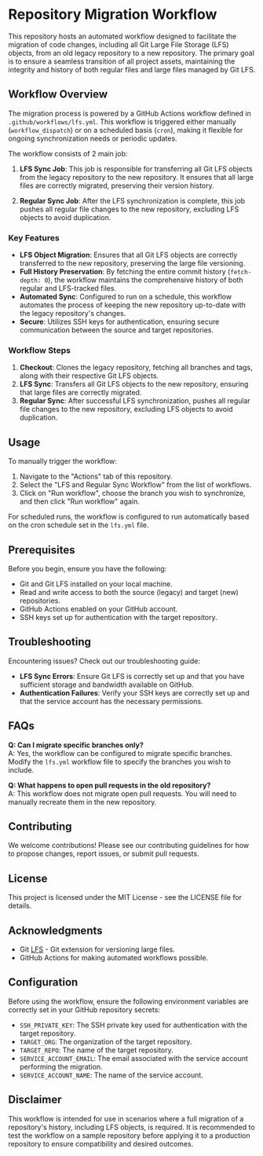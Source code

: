# Repository Migration Workflow

This repository hosts an automated workflow designed to facilitate the migration of code changes, including all Git Large File Storage (LFS) objects, from an old legacy repository to a new repository. The primary goal is to ensure a seamless transition of all project assets, maintaining the integrity and history of both regular files and large files managed by Git LFS.

## Workflow Overview

The migration process is powered by a GitHub Actions workflow defined in `.github/workflows/lfs.yml`. This workflow is triggered either manually (`workflow_dispatch`) or on a scheduled basis (`cron`), making it flexible for ongoing synchronization needs or periodic updates.

The workflow consists of 2 main job:

1. **LFS Sync Job**: This job is responsible for transferring all Git LFS objects from the legacy repository to the new repository. It ensures that all large files are correctly migrated, preserving their version history.

2. **Regular Sync Job**: After the LFS synchronization is complete, this job pushes all regular file changes to the new repository, excluding LFS objects to avoid duplication.

### Key Features

- **LFS Object Migration**: Ensures that all Git LFS objects are correctly transferred to the new repository, preserving the large file versioning.
- **Full History Preservation**: By fetching the entire commit history (`fetch-depth: 0`), the workflow maintains the comprehensive history of both regular and LFS-tracked files.
- **Automated Sync**: Configured to run on a schedule, this workflow automates the process of keeping the new repository up-to-date with the legacy repository's changes.
- **Secure**: Utilizes SSH keys for authentication, ensuring secure communication between the source and target repositories.

### Workflow Steps

1. **Checkout**: Clones the legacy repository, fetching all branches and tags, along with their respective Git LFS objects.
2. **LFS Sync**: Transfers all Git LFS objects to the new repository, ensuring that large files are correctly migrated.
3. **Regular Sync**: After successful LFS synchronization, pushes all regular file changes to the new repository, excluding LFS objects to avoid duplication.

## Usage

To manually trigger the workflow:

1. Navigate to the "Actions" tab of this repository.
2. Select the "LFS and Regular Sync Workflow" from the list of workflows.
3. Click on "Run workflow", choose the branch you wish to synchronize, and then click "Run workflow" again.

For scheduled runs, the workflow is configured to run automatically based on the cron schedule set in the `lfs.yml` file.

## Prerequisites

Before you begin, ensure you have the following:
- Git and Git LFS installed on your local machine.
- Read and write access to both the source (legacy) and target (new) repositories.
- GitHub Actions enabled on your GitHub account.
- SSH keys set up for authentication with the target repository.

## Troubleshooting

Encountering issues? Check out our troubleshooting guide:
- **LFS Sync Errors**: Ensure Git LFS is correctly set up and that you have sufficient storage and bandwidth available on GitHub.
- **Authentication Failures**: Verify your SSH keys are correctly set up and that the service account has the necessary permissions.

## FAQs

**Q: Can I migrate specific branches only?**  
A: Yes, the workflow can be configured to migrate specific branches. Modify the `lfs.yml` workflow file to specify the branches you wish to include.

**Q: What happens to open pull requests in the old repository?**  
A: This workflow does not migrate open pull requests. You will need to manually recreate them in the new repository.

## Contributing

We welcome contributions! Please see our contributing guidelines for how to propose changes, report issues, or submit pull requests.

## License

This project is licensed under the MIT License - see the LICENSE file for details.

## Acknowledgments

- Git [LFS](https://git-lfs.github.com/) - Git extension for versioning large files.
- GitHub Actions for making automated workflows possible.


## Configuration

Before using the workflow, ensure the following environment variables are correctly set in your GitHub repository secrets:

- `SSH_PRIVATE_KEY`: The SSH private key used for authentication with the target repository.
- `TARGET_ORG`: The organization of the target repository.
- `TARGET_REPO`: The name of the target repository.
- `SERVICE_ACCOUNT_EMAIL`: The email associated with the service account performing the migration.
- `SERVICE_ACCOUNT_NAME`: The name of the service account.

## Disclaimer

This workflow is intended for use in scenarios where a full migration of a repository's history, including LFS objects, is required. It is recommended to test the workflow on a sample repository before applying it to a production repository to ensure compatibility and desired outcomes.
